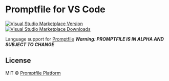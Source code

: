 # Promptfile for VS Code

[![Visual Studio Marketplace Version](https://img.shields.io/visual-studio-marketplace/v/foundation.vscode-glass)](https://marketplace.visualstudio.com/items?itemName=foundation.vscode-glass)
[![Visual Studio Marketplace Downloads](https://img.shields.io/visual-studio-marketplace/d/foundation.vscode-glass)](https://marketplace.visualstudio.com/items?itemName=foundation.vscode-glass)

Language support for [Promptfile](https://promptfile.org)
_**Warning: PROMPTFILE IS IN ALPHA AND SUBJECT TO CHANGE**_

## License

MIT © [Promptfile Platform](https://platform.glass)
